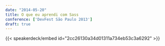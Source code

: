 ```yaml
---
date: "2014-05-20"
title: O que eu aprendi com Sass
conference: ['DevFest São Paulo 2013']
draft: true
---
```


{{< speakerdeck/embed id="2cc26130a34d01311a734eb53c3a6292" >}}
